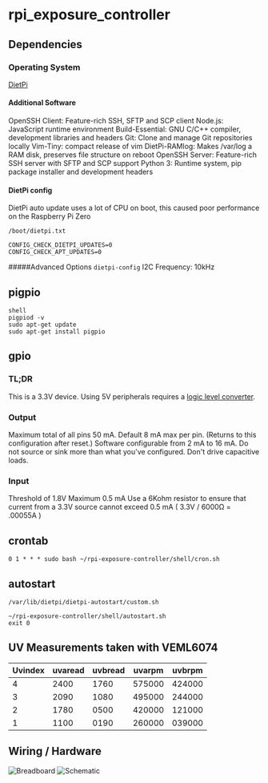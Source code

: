# rpi_exposure_controller

## Dependencies

### Operating System

[DietPi](https://dietpi.com/)

#### Additional Software

OpenSSH Client: Feature-rich SSH, SFTP and SCP client
Node.js: JavaScript runtime environment
Build-Essential: GNU C/C++ compiler, development libraries and headers
Git: Clone and manage Git repositories locally
Vim-Tiny: compact release of vim
DietPi-RAMlog: Makes /var/log a RAM disk, preserves file structure on reboot
OpenSSH Server: Feature-rich SSH server with SFTP and SCP support
Python 3: Runtime system, pip package installer and development headers

#### DietPi config
DietPi auto update uses a lot of CPU on boot, this caused poor performance on the Raspberry Pi Zero
```
/boot/dietpi.txt
```
```
CONFIG_CHECK_DIETPI_UPDATES=0
CONFIG_CHECK_APT_UPDATES=0
```

#####Advanced Options
```dietpi-config```
I2C Frequency:	10kHz

## pigpio

```
shell
pigpiod -v
sudo apt-get update
sudo apt-get install pigpio
```

## gpio

### TL;DR

This is a 3.3V device.
Using 5V peripherals requires a [logic level converter](https://www.adafruit.com/product/757).

### Output

Maximum total of all pins 50 mA.
Default 8 mA max per pin. (Returns to this configuration after reset.)
Software configurable from 2 mA to 16 mA. Do not source or sink more than what you've configured.
Don't drive capacitive loads.

### Input

Threshold of 1.8V
Maximum 0.5 mA
Use a 6Kohm resistor to ensure that current from a 3.3V source cannot exceed 0.5 mA
( 3.3V / 6000Ω = .00055A )

## crontab
```
0 1 * * * sudo bash ~/rpi-exposure-controller/shell/cron.sh
```

## autostart
```
/var/lib/dietpi/dietpi-autostart/custom.sh
```
```
~/rpi-exposure-controller/shell/autostart.sh
exit 0
```

## UV Measurements taken with VEML6074
Uvindex | uvaread | uvbread | uvarpm | uvbrpm
--- | --- | --- | --- | ---
4 | 2400 | 1760 | 575000 | 424000
3 | 2090 | 1080 | 495000 | 244000
2 | 1780 | 0500 | 420000 | 121000
1 | 1100 | 0190 | 260000 | 039000

## Wiring / Hardware
![Breadboard](https://github.com/tylerwgreen/rpi-exposure-controller/blob/production/schematics/breadboard.png)
![Schematic](https://github.com/tylerwgreen/rpi-exposure-controller/blob/production/schematics/schematic.png)
